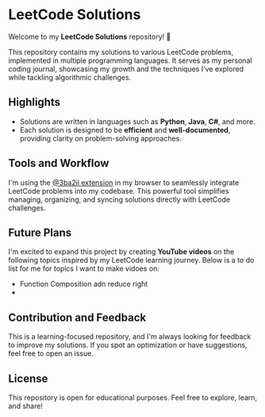 
# LeetCode Solutions

Welcome to my **LeetCode Solutions** repository! 🎉

This repository contains my solutions to various LeetCode problems, implemented in multiple programming languages. It serves as my personal coding journal, showcasing my growth and the techniques I've explored while tackling algorithmic challenges.

## Highlights
- Solutions are written in languages such as **Python**, **Java**, **C#**, and more.
- Each solution is designed to be **efficient** and **well-documented**, providing clarity on problem-solving approaches.

## Tools and Workflow
I'm using the [@3ba2ii extension](https://github.com/3ba2ii/leetcode) in my browser to seamlessly integrate LeetCode problems into my codebase. This powerful tool simplifies managing, organizing, and syncing solutions directly with LeetCode challenges.

## Future Plans
I'm excited to expand this project by creating **YouTube videos** on the following topics inspired by my LeetCode learning journey. Below is a to do list for me for topics I want to make vidoes on:

- Function Composition adn reduce right
- 

## Contribution and Feedback
This is a learning-focused repository, and I'm always looking for feedback to improve my solutions. If you spot an optimization or have suggestions, feel free to open an issue.

## License
This repository is open for educational purposes. Feel free to explore, learn, and share!

